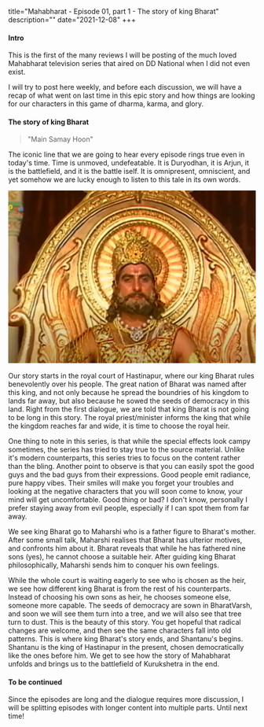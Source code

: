 title="Mahabharat - Episode 01, part 1 - The story of king Bharat"
description=""
date="2021-12-08"
+++
#### Intro

This is the first of the many reviews I will be posting of the much loved Mahabharat television series that aired on DD National when I did not even exist. 

I will try to post here weekly, and before each discussion, we will have a recap of what went on last time in this epic story and how things are looking for our characters in this game of dharma, karma, and glory.

#### The story of king Bharat

>"Main Samay Hoon"

The iconic line that we are going to hear every episode rings true even in
today's time. Time is unmoved, undefeatable. It is Duryodhan, it is Arjun, it
is the battlefield, and it is the battle iself. It is omnipresent, omniscient,
and yet somehow we are lucky enough to listen to this tale in its own words.

![King Bharat](/static/images/mahabharat/ep_1_bharat.webp)

Our story starts in the royal court of Hastinapur, where our king Bharat rules
benevolently over his people. The great nation of Bharat was named after this
king, and not only because he spread the boundries of his kingdom to lands far
away, but also because he sowed the seeds of democracy in this land. Right from
the first dialogue, we are told that king Bharat is not going to be long in
this story. The royal priest/minister informs the king that while the kingdom
reaches far and wide, it is time to choose the royal heir.

One thing to note in this series, is that while the special effects look campy
sometimes, the series has tried to stay true to the source material. Unlike
it's modern counterparts, this series tries to focus on the content rather than
the bling. Another point to observe is that you can easily spot the good guys
and the bad guys from their expressions. Good people emit radiance, pure happy
vibes. Their smiles will make you forget your troubles and looking at the
negative characters that you will soon come to know, your mind will get
uncomfortable. Good thing or bad? I don't know, personally I prefer staying
away from evil people, especially if I can spot them from far away.

We see king Bharat go to Maharshi who is a father figure to Bharat's mother.
After some small talk, Maharshi realises that Bharat has ulterior motives, and
confronts him about it. Bharat reveals that while he has fathered nine sons
(yes), he cannot choose a suitable heir. After guiding king Bharat
philosophically, Maharshi sends him to conquer his own feelings.

While the whole court is waiting eagerly to see who is chosen as the heir, we
see how different king Bharat is from the rest of his counterparts. Instead of
choosing his own sons as heir, he chooses someone else, someone more capable.
The seeds of democracy are sown in BharatVarsh, and soon we will see them turn
into a tree, and we will also see that tree turn to dust. This is the beauty of
this story. You get hopeful that radical changes are welcome, and then see the
same characters fall into old patterns. This is where king Bharat's story ends,
and Shantanu's begins. Shantanu is the king of Hastinapur in the present,
chosen democratically like the ones before him. We get to see how the story of
Mahabharat unfolds and brings us to the battlefield of Kurukshetra in the end.

#### To be continued
Since the episodes are long and the dialogue requires more discussion, I will
be splitting episodes with longer content into multiple parts.
Until next time!
